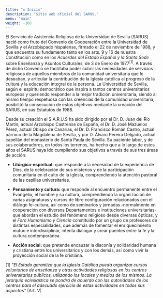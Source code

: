 ```yaml
---
title: "⌂ Inicio"
description: "Sitio web oficial del SARUS."
menu: "main"
weight: -100
---
```


El Servicio de Asistencia Religiosa de la Universidad de Sevilla (SARUS) nació
como fruto del Convenio de Cooperación entre la Universidad de Sevilla y el
Arzobispado hispalense, firmado el 22 de noviembre de 1988, y que encuentra su
fundamento tanto en los arts. 9 y 16 de nuestra Constitución como en los
_Acuerdos del Estado Español y la Santa Sede_ sobre Enseñanza y Asuntos
Culturales, de 3 de Enero de 1977<sup>[1]</sup>. A través de dicho Convenio se
facilitaba poder cubrir las necesidades de servicios religiosos de aquellos
miembros de la comunidad universitaria que lo deseaban, y articular la
contribución de la Iglesia católica al progreso de la cultura y la educación
integral de la persona. La Universidad de Sevilla, según el espíritu
democrático que inspira a tantos centros universitarios europeos y queriendo
responder a la mejor tradición universitaria, siendo al mismo tiempo respetuosa
con las creencias de la comunidad universitaria, posibilitó la consecución de
estos objetivos mediante la creación del SARUS, en sus Estatutos de 1988.

Desde su creación el S.A.R.U.S ha sido dirigido por el Dr. D. Juan del Río
Martín, actual Arzobispo Castrense de España, el Dr. D. José Mazuelos Pérez,
actual Obispo de Canarias, el Dr. D. Francisco Román Castro, actual párroco de
la Magdalena de Sevilla, y por D. Álvaro Pereira Delgado, actual capellán del
monasterio de Santa Paula de Sevilla. Su paciente labor, y de sus
colaboradores, en todos los terrenos, ha hecho que a lo largo de estos años el
SARUS haya ido cumpliendo sus objetivos a través de sus tres áreas de acción:

- **Litúrgica-espiritual:** que responde a la necesidad de la experiencia de
  Dios, de la celebración de sus misterios y de la participación comunitaria en
  el culto de la Iglesia, comprendiendo la atención pastoral de las capillas
  universitarias.

- **Pensamiento y cultura:** que responde al encuentro permanente entre el
  Evangelio, el hombre y su cultura, comprendiendo la organización de varias
  asignaturas y cursos de libre configuración relacionados con el diálogo
  fe-cultura, así como de seminarios y jornadas -normalmente en cooperación con
  diversos Departamentos e instituciones universitarias- que abordan el estudio
  del fenómeno religioso desde diversas ópticas, y el _Foro Humanismo y Ciencia_
  constituido por un grupo de profesores de distintas especialidades, que
  además de fomentar el enriquecimiento mutuo e interdisciplinar, intenta
  dialogar y crear puentes entre la fe y la cultura contemporánea.

- **Acción social:** que pretende encauzar la diaconía y solidaridad humana y
  cristiana entre los universitarios y con los demás, así como vivir la
  proyección social de la fe cristiana.

[1] _"El Estado garantiza que la Iglesia Católica pueda organizar cursos
voluntarios de enseñanza y otras actividades religiosas en los centros
universitarios públicos, utilizando los locales y medios de los mismos. La
jerarquía eclesiástica se pondrá de acuerdo con las autoridades de los centros
para el adecuado ejercicio de estas actividades en todos sus aspectos"_ (Art.
V)

